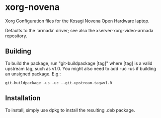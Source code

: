 xorg-novena
===========

Xorg Configuration files for the Kosagi Novena Open Hardware laptop.

Defaults to the 'armada' driver; see also the xserver-xorg-video-armada
repository.

Building
------------

To build the package, run "git-buildpackage [tag]" where [tag] is a valid upstream tag,
such as v1.0.  You might also need to add -uc -us if building an unsigned package.  E.g.:

    git-buildpackage -us -uc --git-upstream-tag=v1.0


Installation
------------

To install, simply use dpkg to install the resulting .deb package.
